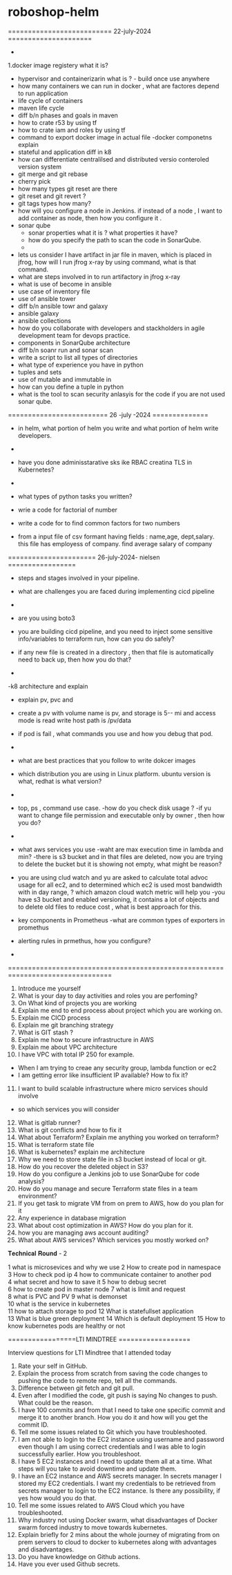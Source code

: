 # roboshop-helm

==========================   22-july-2024 =====================

-
1.docker image registery what it is?
- hypervisor and containerizarin what is ? - build once use anywhere
- how many containers we can run in docker , what are factores depend to run application
- life cycle of containers
- maven life cycle
- diff b/n phases and goals in maven
- how to crate r53 by using tf
- how to crate iam and roles by using tf
- command to export docker image in actual file
  -docker componetns explain
- stateful  and application diff in k8
- how can differentiate centralilsed and distributed versio conteroled version system
- git merge and git rebase
- cherry pick
- how many types git reset are there
- git reset and git revert ?
- git tags types how many?
- how will you configure a node in Jenkins. if instead of a node , I want to add container as node, then how you configure it .
- sonar qube
    - sonar properties what it is ? what properties it have?
    - how do you specify the path to scan the code in SonarQube.
    -
-  lets us consider I have artifact in jar file in maven, which is placed in jfrog, how will I run jfrog x-ray by using command, what is that command.
-  what are steps involved in to run artifactory in jfrog x-ray
- what is use of become in ansible
- use case of inventory file
- use of ansible tower
- diff b/n ansible towr and galaxy
- ansible galaxy
- ansible collections
- how do you collaborate with developers and stackholders in agile development team for devops practice.
- components in SonarQube architecture
- diff b/n  soanr run and sonar scan
- write a script to list all types of directories
- what type of experience you have in python
- tuples and sets
- use of mutable and immutable in
- how can you define a tuple in python
- what is the tool to scan security anlasyis  for the code if you are not used sonar qube.


========================= 26 -july -2024 ==============
- in helm, what portion of helm you write and what portion of helm write developers.
-


- have you done adminisstarative sks ike RBAC creatina TLS  in Kubernetes?
-

- what types of python tasks  you written?
- wrie a code for factorial of number
- write a code for to find common factors for two numbers
- from a input file of csv formant having fields : name,age, dept,salary. this file has employess of company. find average salary of company



======================  26-july-2024- nielsen =================
- steps and stages involved in your pipeline.
- what are challenges you are faced during implementing cicd pipeline
-


- are you using boto3
- you are building cicd pipeline, and you  need to inject some sensitive info/variables to terraform run, how can you do safely?


- if any new file is created in a directory , then that file is automatically need to back up, then how you do that?
-

-k8 architecture and explain
- explain pv, pvc and
- create a pv with volume  name is pv, and storage is 5-- mi and access mode is read write
  host path is /pv/data
- if pod is fail , what commands you use and how you debug that pod.
-

- what are best practices that you follow  to write dokcer images


- which distribution you are using in Linux platform. ubuntu version is what, redhat is what version?
-

- top, ps , command use case.
  -how do you check disk usage ?
  -if yu want to change file permission and executable only by owner , then how you do?
-

- what aws services you use
  -waht are max execution time in lambda and min?
  -there is s3 bucket and in that files are deleted, now you are trying to delete the bucket but it is showing not empty, what might be reason?
- you are using clud watch and  yu are asked to calculate total advoc usage for all ec2, and to determined which ec2  is used most bandwidth with in  day range, ? which amazon cloud watch metric will help you
  -you have s3 bucket and enabled versioning, it contains a lot of objects and to delete old files to reduce cost , what is best approach for this.


- key components in  Prometheus
  -what are common types of exporters in promethus
- alerting rules in prmethus, how you configure?
-

================================================================================



1. Introduce me yourself
2. What is your day to day activities and roles you are perfoming?
3. On What kind of projects you are working
4. Explain me end to end process about project which you are working on.
5. Explain me CICD process
6. Explain me git branching strategy
7. What is GIT stash ?
8. Explain me how to secure infrastructure in AWS
9. Explain me about VPC architecture
10. I have VPC with total IP 250 for example.
- When I am trying to creae any security group, lambda function or ec2
- I am getting error like insufficient IP available? How to fix it?
11. I want to build scalable infrastructure where micro services should involve
- so which services you will consider
12. What is gitlab runner?
13. What is git conflicts and how to fix it
14. What about Terraform? Explain me anything you worked on terraform?
15. What is terraform state file
16. What is kubernetes? explain me architecture
17. Why we need to store state file in s3 bucket instead of local or git.
18. How do you recover the deleted object in S3?
19. How do you configure a Jenkins job to use SonarQube for code analysis?
20. How do you manage and secure Terraform state files in a team environment?
21. If you get task to migrate VM from on prem to AWS, how do you plan for it
22. Any experience in database migration
23. What about cost optimization in AWS? How do you plan for it.
24. how you are managing aws account auditing?
25. What about AWS services? Which services you mostly worked on?

𝐓𝐞𝐜𝐡𝐧𝐢𝐜𝐚𝐥 𝐑𝐨𝐮𝐧𝐝 - 2

1 what is microsevices and why we use
2 How to create pod in namespace  
3 How to check pod ip
4 how to communicate container to another pod  
4 what secret and how to save it
5 how to debug secret  
6 how to create pod in master node
7 what is limit and request  
8 what is PVC and PV
9 what is demonset  
10 what is the service in kubernetes  
11 how to attach storage to pod
12 What is statefullset application  
13 What is blue green deployment
14 Which is default deployment
15 How to know kubernetes pods are healthy or not

=================LTI MINDTREE ==================

Interview questions for LTI Mindtree that I attended today
1. Rate your self in GitHub.
2. Explain the process from scratch from saving the code changes to pushing the code to remote repo, tell all the commands.
3. Difference between git fetch and git pull.
4. Even after I modified the code, git push is saying No changes to push. What could be the reason.
5. I have 100 commits and from that I need to take one specific commit and merge it to another branch. How you do it and how will you get the commit ID.
6. Tell me some issues related to Git which you have troubleshooted.
7. I am not able to login to the EC2 instance using username and password even though I am using correct credentials and I was able to login successfully earlier. How you troubleshoot.
8. I have 5 EC2 instances and I need to update them all at a time. What steps will you take to avoid downtime and update them.
9. I have an EC2 instance and AWS secrets manager. In secrets manager I stored my EC2 credentials. I want my credentials to be retrieved from secrets manager to login to the EC2 instance. Is there any possibility, if yes how would you do that.
10. Tell me some issues related to AWS Cloud which you have troubleshooted.
11. Why industry not using Docker swarm, what disadvantages of Docker swarm forced industry to move towards kubernetes.
12. Explain briefly for 2 mins about the whole journey of migrating from on prem servers to cloud to docker to kubernetes along with advantages and disadvantages.
13. Do you have knowledge on Github actions.
14. Have you ever used Github secrets.